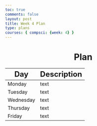 ```yaml
---
toc: true
comments: false
layout: post
title: Week 4 Plan
type: plans
courses: { compsci: {week: 4} }
---
```


<h1 style="text-align: center;"><strong>Plan</strong></h1>
<table class="table">
    <thead>
        <tr>
            <th><font size="5">Day</font></th>
            <th><font size="5">Description</font></th>    
        </tr>
    </thead>
    <tbody>
        <tr>
            <td>Monday</td>
            <td>text</td>
        </tr>
        <tr>
            <td>Tuesday</td>
            <td>text</td>
        </tr>
        <tr>
            <td>Wednesday</td>
            <td>text</td>
        </tr>
        <tr>
            <td>Thursday</td>
            <td>text</td>
        </tr>
        <tr>
            <td>Friday</td>
            <td>text</td>
        </tr>
    </tbody>
</table>
